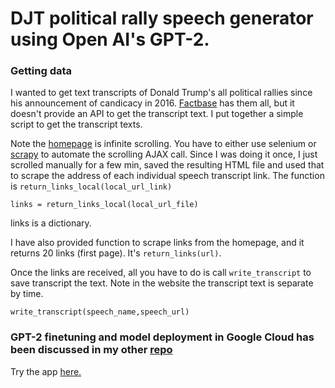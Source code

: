 # DJT political rally speech generator using Open AI's GPT-2. 

### Getting data

I wanted to get text transcripts of Donald Trump's all political rallies since his announcement of candicacy in 2016. 
[Factbase](https://factba.se/transcripts) has them all, but it doesn't provide an API to get the transcript text. 
I put together a simple script to get the transcript texts. 

Note the [homepage](https://factba.se/transcripts) is infinite scrolling. 
You have to either use selenium or [scrapy](https://scrapy.org/) to automate the scrolling AJAX call. Since I was doing it once,
I just scrolled manually for a few min, saved the resulting HTML file and used that to scrape the address of each individual speech
transcript link. The function is `return_links_local(local_url_link)`

```
links = return_links_local(local_url_file)
```

links is a dictionary. 

I have also provided function to scrape links from the homepage, and it returns 20 links (first page). It's `return_links(url)`.

Once the links are received, all you have to do is call `write_transcript` to save transcript the text. Note in the website the transcript text
is separate by time. 

```
write_transcript(speech_name,speech_url)
```

### GPT-2 finetuning and model deployment in Google Cloud has been discussed in my other [repo](https://github.com/addadda023/GPT-2-text-generation)

Try the app [here.](https://addadda023.github.io/DJT-speech-generator/)
